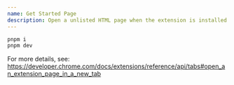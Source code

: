 ```yaml
---
name: Get Started Page
description: Open a unlisted HTML page when the extension is installed.
---
```


```sh
pnpm i
pnpm dev
```

For more details, see: <https://developer.chrome.com/docs/extensions/reference/api/tabs#open_an_extension_page_in_a_new_tab>
